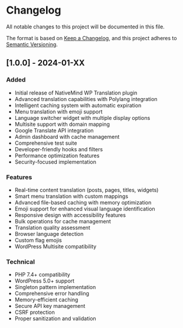 # Changelog

All notable changes to this project will be documented in this file.

The format is based on [Keep a Changelog](https://keepachangelog.com/en/1.0.0/),
and this project adheres to [Semantic Versioning](https://semver.org/spec/v2.0.0.html).

## [1.0.0] - 2024-01-XX

### Added
- Initial release of NativeMind WP Translation plugin
- Advanced translation capabilities with Polylang integration
- Intelligent caching system with automatic expiration
- Menu translation with emoji support
- Language switcher widget with multiple display options
- Multisite support with domain mapping
- Google Translate API integration
- Admin dashboard with cache management
- Comprehensive test suite
- Developer-friendly hooks and filters
- Performance optimization features
- Security-focused implementation

### Features
- Real-time content translation (posts, pages, titles, widgets)
- Smart menu translation with custom mappings
- Advanced file-based caching with memory optimization
- Emoji support for enhanced visual language identification
- Responsive design with accessibility features
- Bulk operations for cache management
- Translation quality assessment
- Browser language detection
- Custom flag emojis
- WordPress Multisite compatibility

### Technical
- PHP 7.4+ compatibility
- WordPress 5.0+ support
- Singleton pattern implementation
- Comprehensive error handling
- Memory-efficient caching
- Secure API key management
- CSRF protection
- Proper sanitization and validation
